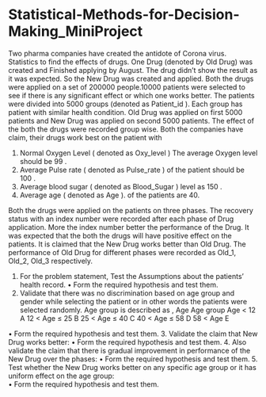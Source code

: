 # Statistical-Methods-for-Decision-Making_MiniProject
Two pharma companies have created the antidote of Corona virus. Statistics to find the effects of drugs.
One Drug (denoted by Old Drug) was created and Finished applying by August. The drug didn’t show the result as it was expected. So the New Drug was created and applied. Both the drugs were applied on a set of 200000 people.10000 patients were selected to see if there is any significant effect or which one works better. The patients were divided into 5000 groups (denoted as  Patient_id ). Each group has patient with similar health condition. Old Drug was applied on first 5000 patients and New Drug was applied on second 5000 patients. The effect of the both the drugs were recorded group wise.
Both the companies have claim, their drugs work best on the patient with  
1.	Normal Oxygen Level ( denoted as Oxy_level ) The average Oxygen level should be 99 .
2.	Average Pulse rate ( denoted as Pulse_rate ) of the patient should be 100 .
3.	Average blood sugar ( denoted as Blood_Sugar ) level as 150 .
4.	Average age ( denoted as  Age ).  of the patients are 40. 

Both the drugs were applied on the patients on three phases. The recovery status with an index number were recorded after each phase of Drug application. More the index number better the performance of the Drug. It was expected that the both the drugs will have positive effect on the patients. It is claimed that the New Drug works better than Old Drug. The performance of Old Drug for different phases were recorded as Old_1, Old_2, Old_3 respectively.

1.	For the problem statement, Test the Assumptions about the patients’ health record.
•	Form the required hypothesis and test them.
2.	Validate that there was no discrimination based on age group and gender while selecting the patient or in other words the patients were selected randomly.
Age group is described as  , 
Age	Age group
Age  <  12	A
12  <  Age  ≤  25	B
25  <  Age  ≤  40	C
40  <  Age  ≤  58	D
58  <  Age	E

•	Form the required hypothesis and test them.
3.	Validate the claim that New Drug works better:
•	Form the required hypothesis and test them.
4.	Also validate the claim that there is gradual improvement in performance of the New Drug over the phases:
•	Form the required hypothesis and test them.
5.	Test whether the New Drug works better on any specific age group or it has uniform effect on the age group:   
•	Form the required hypothesis and test them.

